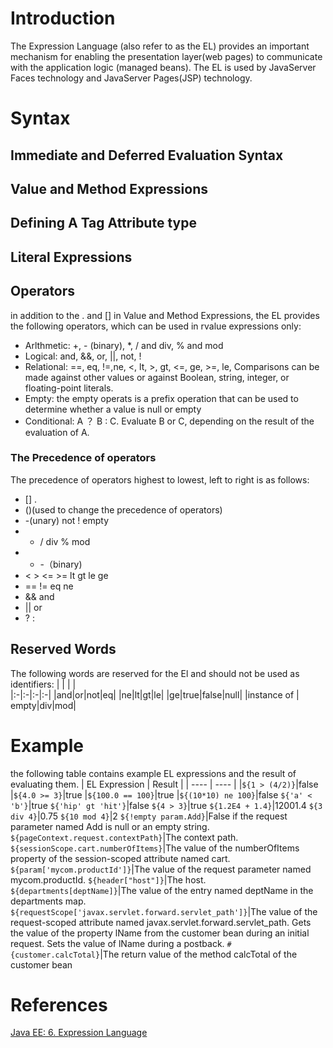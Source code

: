 # Introduction
The Expression Language (also refer to as the EL) provides an important mechanism for enabling the presentation layer(web pages) to communicate with the application logic (managed beans).
The EL is used by JavaServer Faces technology and JavaServer Pages(JSP) technology.

 # Syntax
## Immediate and Deferred Evaluation Syntax

## Value and Method Expressions

## Defining  A Tag Attribute type

## Literal Expressions

## Operators
in addition to the . and [] in Value and Method Expressions, the EL provides the following operators, which can be used in rvalue expressions only:
* Arlthmetic: +, - (binary), *, / and div, % and mod
* Logical: and, &&, or, ||, not, !
* Relational: ==, eq, !=,ne, <, lt, >, gt, <=, ge, >=, le, Comparisons can be made against other values or against Boolean, string, integer, or floating-point literals.
* Empty: the empty operats is a prefix operation that can be used to determine whether a value is null or empty
* Conditional: A ？ B : C. Evaluate B or C, depending on the result of the evaluation of A.

### The Precedence of operators
The precedence of operators highest to lowest, left to right is as follows:
* [] .
* ()(used to change the precedence of operators)
* -(unary) not ! empty
* * / div % mod
* + -（binary)
* < > <= >= lt gt le ge
* == != eq ne
* && and
* || or
* ? :
## Reserved Words
The following words are reserved for the El and should not be used as identifiers:
|  |  |  |   
|:-|:-|:-|:-|
|and|or|not|eq|
|ne|lt|gt|le|
|ge|true|false|null|
|instance of | empty|div|mod|
 # Example
the following table contains example EL expressions and the result of evaluating them.
| EL Expression | Result |
| ----          | ----  |
|```${1 > (4/2)}```|false
|```${4.0 >= 3}```|true
|```${100.0 == 100}```|true
|```${(10*10) ne 100}```|false
```${'a' < 'b'}```|true
```${'hip' gt 'hit'}```|false
```${4 > 3}```|true
```${1.2E4 + 1.4}```|12001.4
```${3 div 4}```|0.75
```${10 mod 4}```|2
```${!empty param.Add}```|False if the request parameter named Add is null or an empty string.
```${pageContext.request.contextPath}```|The context path.
```${sessionScope.cart.numberOfItems}```|The value of the numberOfItems property of the session-scoped attribute named cart.
```${param['mycom.productId']}```|The value of the request parameter named mycom.productId.
```${header["host"]}```|The host.
```${departments[deptName]}```|The value of the entry named deptName in the departments map.
```${requestScope['javax.servlet.forward.servlet_path']}```|The value of the request-scoped attribute named javax.servlet.forward.servlet_path.
Gets the value of the property lName from the customer bean during an initial request. Sets the value of lName during a postback.
```#{customer.calcTotal}```|The return value of the method calcTotal of the customer bean


 # References
 [Java EE: 6. Expression Language ](https://docs.oracle.com/javaee/6/tutorial/doc/bnaim.html)
